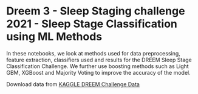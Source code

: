 # Dreem 3 - Sleep Staging challenge 2021 - Sleep Stage Classification using ML Methods

In these notebooks, we look at methods used for data preprocessing, feature extraction, classifiers used and results for the DREEM Sleep Stage Classification Challenge. We further use boosting methods such as Light GBM, XGBoost and Majority Voting to improve the accuracy of the model.


Download data from [KAGGLE DREEM Challenge Data](https://www.kaggle.com/competitions/dreem-3-sleep-staging-challenge-2021/data)